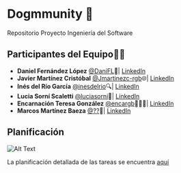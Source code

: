 # Dogmmunity 🐶
Repositorio Proyecto Ingeniería del Software

## Participantes del Equipo🐕‍🦺

- **Daniel Fernández López** [@DaniFL](https://github.com/DaniFL)🚀| [LinkedIn](https://www.linkedin.com/in/danielfernandezlopezlink/)
- **Javier Martínez Cristóbal** [@Jmartinezc-rgb](https://github.com/Jmartinezc-rgb)🌐| [LinkedIn](https://www.linkedin.com/in/javier-martinez-cristobal/)
- **Inés del Río García** [@inesdelrio](https://github.com/tomasalvarezm)🔍| [LinkedIn](https://www.linkedin.com/in/in%C3%A9s-del-r%C3%ADo/)
- **Lucia Sorní Scaletti** [@luciasorni](https://github.com/Luciamgs)🎨| [LinkedIn](https://www.linkedin.com/in/luc%C3%ADa-sorn%C3%AD-scaletti-24137a270/)
- **Encarnación Teresa González** [@encargb](https://github.com/Luciamgs)👩🏼‍💻| [LinkedIn](https://www.linkedin.com/in/encarnaci%C3%B3n-teresa-gonz%C3%A1lez-buitrago-77020a18a/)
- **Marcos Martínez Baeza** [@??]()👾| [LinkedIn]()

## Planificación

 ![Alt Text](https://www.snau.es/blog/wp-content/uploads/2017/12/051d5320f7824fad820489edf5e1fc76.gif)

La planificación detallada de las tareas se encuentra
[aquí](https://ceu365-my.sharepoint.com/:x:/g/personal/lucia_sornisacaletti_usp_ceu_es/EfT8A4wyi0hChhPeDG957E4B-Ft8w_28WrpYMbUoPdpL1Q?e=TDNs8O)

